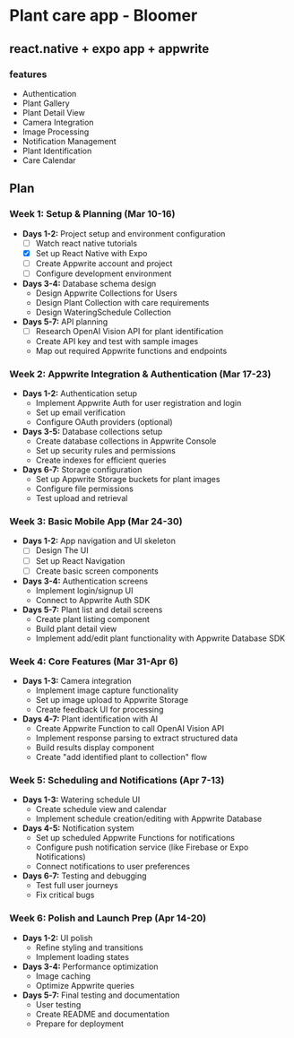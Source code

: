 # Plant care app - Bloomer

## react.native  + expo app + appwrite

### features
 - Authentication
 - Plant Gallery
 - Plant Detail View
 - Camera Integration
 - Image Processing
 - Notification Management
 - Plant Identification
 - Care Calendar

## Plan

### Week 1: Setup & Planning (Mar 10-16)

- **Days 1-2:** Project setup and environment configuration
	 - [ ] Watch react native tutorials
	- [x] Set up React Native with Expo
    - [ ] Create Appwrite account and project
    - [ ] Configure development environment
- **Days 3-4:** Database schema design
    - Design Appwrite Collections for Users
    - Design Plant Collection with care requirements
    - Design WateringSchedule Collection
- **Days 5-7:** API planning
    - [ ] Research OpenAI Vision API for plant identification
    - Create API key and test with sample images
    - Map out required Appwrite functions and endpoints

### Week 2: Appwrite Integration & Authentication (Mar 17-23)

- **Days 1-2:** Authentication setup
    - Implement Appwrite Auth for user registration and login
    - Set up email verification
    - Configure OAuth providers (optional)
- **Days 3-5:** Database collections setup
    - Create database collections in Appwrite Console
    - Set up security rules and permissions
    - Create indexes for efficient queries
- **Days 6-7:** Storage configuration
    - Set up Appwrite Storage buckets for plant images
    - Configure file permissions
    - Test upload and retrieval

### Week 3: Basic Mobile App (Mar 24-30)

- **Days 1-2:** App navigation and UI skeleton
    - [ ] Design The UI
    - [ ] Set up React Navigation
    - [ ] Create basic screen components
- **Days 3-4:** Authentication screens
    - Implement login/signup UI
    - Connect to Appwrite Auth SDK
- **Days 5-7:** Plant list and detail screens
    - Create plant listing component
    - Build plant detail view
    - Implement add/edit plant functionality with Appwrite Database SDK

### Week 4: Core Features (Mar 31-Apr 6)

- **Days 1-3:** Camera integration
    - Implement image capture functionality
    - Set up image upload to Appwrite Storage
    - Create feedback UI for processing
- **Days 4-7:** Plant identification with AI
    - Create Appwrite Function to call OpenAI Vision API
    - Implement response parsing to extract structured data
    - Build results display component
    - Create "add identified plant to collection" flow

### Week 5: Scheduling and Notifications (Apr 7-13)

- **Days 1-3:** Watering schedule UI
    - Create schedule view and calendar
    - Implement schedule creation/editing with Appwrite Database
- **Days 4-5:** Notification system
    - Set up scheduled Appwrite Functions for notifications
    - Configure push notification service (like Firebase or Expo Notifications)
    - Connect notifications to user preferences
- **Days 6-7:** Testing and debugging
    - Test full user journeys
    - Fix critical bugs

### Week 6: Polish and Launch Prep (Apr 14-20)

- **Days 1-2:** UI polish
    - Refine styling and transitions
    - Implement loading states
- **Days 3-4:** Performance optimization
    - Image caching
    - Optimize Appwrite queries
- **Days 5-7:** Final testing and documentation
    - User testing
    - Create README and documentation
    - Prepare for deployment